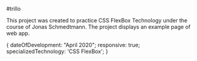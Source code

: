 #trillo

This project was created to practice CSS FlexBox Technology under the course of Jonas Schmedtmann. The project displays an example page of web app.

{ dateOfDevelopment: "April 2020";
responsive: true;
specializedTechnology: 'CSS FlexBox'; }
